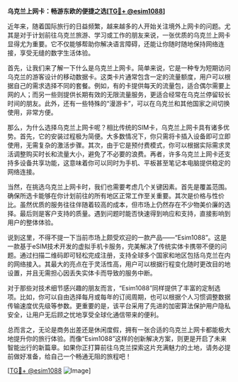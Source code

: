 **乌克兰上网卡：畅游东欧的便捷之选[[TG💪+ @esim1088](https://t.me/s/esim1088)]**

近年来，随着国际旅行的日益频繁，越来越多的人开始关注境外上网卡的问题。尤其是对于计划前往乌克兰旅游、学习或工作的朋友来说，一张优质的乌克兰上网卡显得尤为重要。它不仅能够帮助你解决语言障碍，还能让你随时随地保持网络连接，享受无缝的数字生活体验。

首先，让我们来了解一下什么是乌克兰上网卡。简单来说，它是一种专为短期访问乌克兰的游客设计的移动数据卡。这类卡片通常包含一定的流量额度，用户可以根据自己的需求选择不同的套餐。例如，有的卡提供每天的流量包，适合偶尔需要上网的人；而另一些则提供长期有效的无限流量服务，更适合经常在乌克兰停留较长时间的朋友。此外，还有一些特殊的“漫游卡”，可以在乌克兰和其他国家之间切换使用，非常方便。

那么，为什么选择乌克兰上网卡呢？相比传统的SIM卡，乌克兰上网卡具有诸多优势。首先，它的安装过程极为简便。大多数情况下，你只需将卡插入设备即可立即使用，无需复杂的激活步骤。其次，由于它是预付费模式，你可以根据实际需求灵活调整购买时长和流量大小，避免了不必要的浪费。再者，许多乌克兰上网卡还支持多设备共享功能，这意味着你可以同时为手机、平板甚至笔记本电脑提供稳定的网络连接。

当然，在挑选乌克兰上网卡时，我们也需要考虑几个关键因素。首先是覆盖范围。确保所选卡能够在你计划前往的所有地区正常工作至关重要。其次是价格与性价比。虽然优质的服务往往伴随着较高的成本，但市场上仍然存在不少物美价廉的选择。最后则是客户支持的质量。遇到问题时能否快速得到响应和支持，直接影响到用户的整体体验。

说到这里，不得不提一下当前市场上颇受欢迎的一款产品——“Esim1088”。这是一款基于eSIM技术开发的虚拟手机卡服务，完美解决了传统实体卡携带不便的问题。通过扫描二维码即可轻松完成注册，支持全球多个国家和地区包括乌克兰在内的网络接入。其最大的亮点在于灵活性高，用户可以根据行程变化随时更改目的地设置，并且无需担心因丢失实体卡而导致的服务中断。

对于那些对技术细节感兴趣的朋友而言，“Esim1088”同样提供了丰富的定制选项。比如，你可以自由选择每月或每年的订阅周期，也可以根据个人习惯调整数据传输速度优先级等参数。更重要的是，该平台采用了先进的加密算法保护用户隐私安全，让用户无后顾之忧地享受全球化通信带来的便利。

总而言之，无论是商务出差还是休闲度假，拥有一张合适的乌克兰上网卡都能极大地提升你的旅行体验。而像“Esim1088”这样的创新解决方案，则更是开启了未来智能出行的新篇章。如果你正打算前往乌克兰探索这片充满魅力的土地，请务必提前做好准备，给自己一个畅通无阻的旅程吧！

[[TG💪+ @esim1088](https://t.me/s/esim1088) ![Image](https://i.postimg.cc/4NQfJmqS/Snipaste-2025-05-13-00-14-12.png)]